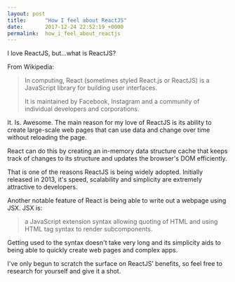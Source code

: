 ```yaml
---
layout: post
title:      "How I feel about ReactJS"
date:       2017-12-24 22:52:19 +0000
permalink:  how_i_feel_about_reactjs
---
```



I love ReactJS, but...what is ReactJS?


From Wikipedia:

> In computing, React (sometimes styled React.js or ReactJS) is a JavaScript library for building user interfaces.
> 
> It is maintained by Facebook, Instagram and a community of individual developers and corporations.
> 

It. Is. Awesome. The main reason for my love of ReactJS is its ability to create large-scale web pages that can use data and change over time without reloading the page. 

React can do this by creating an in-memory data structure cache that keeps track of changes to its structure and updates the browser's DOM efficiently. 

That is one of the reasons ReactJS is being widely adopted. Initially released in 2013, it's speed, scalability and simplicity are extremely attractive to developers.

Another notable feature of React is being able to write out a webpage using JSX. JSX is:

> a JavaScript extension syntax allowing quoting of HTML and using HTML tag syntax to render subcomponents.
> 

Getting used to the syntax doesn't take very long and its simplicity aids to being able to quickly create web pages and complex apps. 

I've only begun to scratch the surface on ReactJS’ benefits, so feel free to research for yourself and give it a shot.


